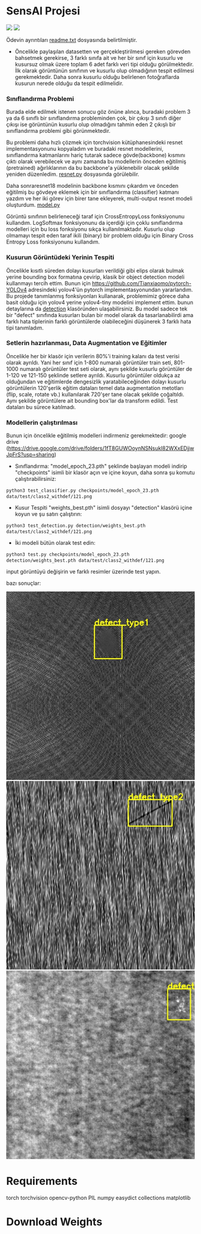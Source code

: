 # SensAI Projesi
![](https://img.shields.io/static/v1?label=python&message=3.6|3.8&color=blue)
![](https://img.shields.io/static/v1?label=pytorch&message=1.7&color=<COLOR>)

Ödevin ayrıntıları [readme.txt](readme.txt) dosyasında belirtilmiştir.

 - Öncelikle paylaşılan datasetten ve gerçekleştirilmesi gereken görevden bahsetmek gerekirse, 3 farklı sınıfa ait ve her bir sınıf için kusurlu ve kusursuz olmak üzere toplam 6 adet farklı veri tipi olduğu görülmektedir. İlk olarak görüntünün sınıfının ve kusurlu olup olmadığının tespit edilmesi gerekmektedir. Daha sonra kusurlu olduğu belirlenen fotoğraflarda kusurun nerede olduğu da tespit edilmelidir.
 
 ### Sınıflandırma Problemi
 Burada elde edilmek istenen sonucu göz önüne alınca, buradaki problem 3 ya da 6 sınıflı bir sınıflandırma probleminden çok, bir çıkışı 3 sınıfı diğer çıkışı ise görüntünün kusurlu olup olmadığını tahmin eden 2 çıkışlı bir sınıflandırma problemi gibi görünmektedir.
 
 Bu problemi daha hızlı çözmek için torchvision kütüphanesindeki resnet implementasyonunu kopyaladım ve buradaki resnet modellerini, sınıflandırma katmanlarını hariç tutarak sadece gövde(backbone) kısmını çıktı olarak verebilecek ve aynı zamanda bu modellerin önceden eğitilmiş (pretrained) ağırlıklarının da bu backbone'a yüklenebilir olacak şekilde yeniden düzenledim. [resnet.py](classification/resnet.py) dosyasında görülebilir.
 
 Daha sonraresnet18 modelinin backbone kısmını çıkardım ve önceden eğitilmiş bu gövdeye eklemek için bir sınıflandırma (classifier) katmanı yazdım ve her iki görev için birer tane ekleyerek, multi-output resnet modeli oluşturdum. [model.py](classification/model.py)
 
 Görüntü sınıfının belirleneceği taraf için CrossEntropyLoss fonksiyonunu kullandım. LogSoftmax fonksiyonunu da içerdiği için çoklu sınıflandırma modelleri için bu loss fonksiyonu sıkça kullanılmaktadır. Kusurlu olup olmamayı tespit eden taraf ikili (binary) bir problem olduğu için Binary Cross Entropy Loss fonksiyonunu kullandım.
 
 ### Kusurun Görüntüdeki Yerinin Tespiti
 Öncelikle kısıtlı süreden dolayı kusurları verildiği gibi elips olarak bulmak yerine bounding box formatına çevirip, klasik bir object detection modeli kullanmayı tercih ettim. Bunun için <https://github.com/Tianxiaomo/pytorch-YOLOv4> adresindeki yolov4'ün pytorch implementasyonundan yararlandım. Bu projede tanımlanmış fonksiyonları kullanarak, problemimiz görece daha basit olduğu için yolov4 yerine yolov4-tiny modelini implement ettim. bunun detaylarına da [detection](detection) klasöründen ulaşabilirsiniz. Bu model sadece tek bir "defect" sınıfında kusurları bulan bir model olarak da tasarlanabilirdi ama farklı hata tiplerinin farklı görüntülerde olabileceğini düşünerek 3 farklı hata tipi tanımladım. 
 
 ### Setlerin hazırlanması, Data Augmentation ve Eğitimler
 Öncelikle her bir klasör için verilerin 80%'i training kalanı da test verisi olarak ayrıldı. Yani her sınıf için 1-800 numaralı görüntüler train seti, 801-1000 numaralı görüntüler test seti olarak, aynı şekilde kusurlu görüntüler de 1-120 ve 121-150 şeklinde setlere ayrıldı. Kusurlu görüntüler oldukça az olduğundan ve eğitimlerde dengesizlik yaratabileceğinden dolayı kusurlu görüntülerin 120'şerlik eğitim dataları temel data augmentation metotları (flip, scale, rotate vb.)  kullanılarak 720'şer tane olacak şekilde çoğaltıldı. Aynı şekilde görüntülere ait bounding box'lar da transform edildi. Test dataları bu sürece katılmadı.
 
### Modellerin çalıştırılması
Bunun için öncelikle eğitilmiş modelleri indirmeniz gerekmektedir: google drive (https://drive.google.com/drive/folders/1fT8GUWOoynNSNsukl82WXxEDjjwJpFrS?usp=sharing)
 - Sınıflandırma:
"model_epoch_23.pth" şeklinde başlayan modeli indirip "checkpoints" isimli bir klasör açın ve içine koyun, daha sonra şu komutu çalıştırabilirsiniz:
```
python3 test_classifier.py checkpoints/model_epoch_23.pth data/test/class2_withdef/121.png
```

 - Kusur Tespiti
 "weights_best.pth" isimli dosyayı "detection" klasörü içine koyun ve şu satırı çalıştırın:
 ```
 python3 test_detection.py detection/weights_best.pth data/test/class2_withdef/121.png
 ```
 
 - İki modeli bütün olarak test edin:
 ```
 python3 test.py checkpoints/model_epoch_23.pth detection/weights_best.pth data/test/class2_withdef/121.png
 ```
 input görüntüyü değişirin ve farklı resimler üzerinde test yapın.
 
 bazı sonuçlar:
 
 ![image](detection/prediction_1.jpg)
 ![image](detection/prediction_2.jpg)
 ![image](detection/prediction_3.jpg)
 
 
# Requirements
torch
torchvision
opencv-python
PIL
numpy
easydict
collections
matplotlib






# Download Weights
